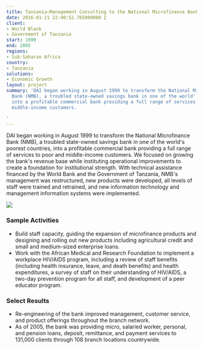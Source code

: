 ```yaml
---
title: Tanzania—Management Consulting to the National Microfinance Bank (NMB)
date: 2016-01-21 22:40:52.765000000 Z
client:
- World Blank
- Government of Tanzania
start: 1999
end: 2005
regions:
- Sub-Saharan Africa
country:
- Tanzania
solutions:
- Economic Growth
layout: project
summary: 'DAI began working in August 1999 to transform the National Microfinance
  Bank (NMB), a troubled state-owned savings bank in one of the world''s poorest countries,
  into a profitable commercial bank providing a full range of services to poor and
  middle-income customers.

'
---
```


DAI began working in August 1999 to transform the National Microfinance Bank (NMB), a troubled state-owned savings bank in one of the world's poorest countries, into a profitable commercial bank providing a full range of services to poor and middle-income customers. We focused on growing the bank's revenue base while instituting operational improvements to create a foundation for institutional strength. With technical assistance financed by the World Bank and the Government of Tanzania, NMB's management was restructured, new products were developed, all levels of staff were trained and retrained, and new information technology and management information systems were implemented.

![][1]

###  Sample Activities

* Build staff capacity, guiding the expansion of microfinance products and designing and rolling out new products including agricultural credit and small and medium-sized enterprise loans.
* Work with the African Medical and Research Foundation to implement a workplace HIV/AIDS program, including a review of staff benefits (including health insurance, leave, and death benefits) and health expenditures, a survey of staff on their understanding of HIV/AIDS, a two-day prevention program for all staff, and development of a peer educator program.

###  Select Results

* Re-engineering of the bank improved management, customer service, and product offerings throughout the branch network.
* As of 2005, the bank was providing micro, salaried worker, personal, and pension loans, deposit, remittance, and payment services to 131,000 clients through 108 branch locations countrywide.

[1]: /assets/images/projects/tanz-bank-1.jpg
